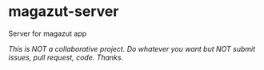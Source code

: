 # magazut-server
Server for magazut app

*This is NOT a collaborative project. Do whatever you want but NOT submit issues, pull request, code. Thanks.*